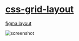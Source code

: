 # [css-grid-layout](https://github.com/AngelicaKD/denis-novik-portfolio)

[figma layout](https://github.com/AngelicaKD/css-grid-layout.git)

![screenshot](grid-layout.jpg)